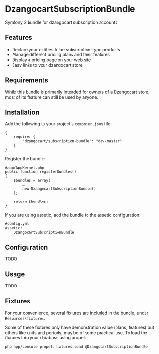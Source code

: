 DzangocartSubscriptionBundle
============================

Symfony 2 bundle for dzangocart subscription accounts

Features
--------

  * Declare your entities to be subscription-type products
  * Manage different pricing plans and their features
  * Display a pricing page on your web site
  * Easy links to your dzangocart store

Requirements
------------

While this bundle is primarily intended for owners of a [Dzangocart](http://www.dzangocart.com) store,
most of its feature can still be used by anyone.


Installation
------------

Add the following to your project's `composer.json` file:

	{
		require: {
			"dzangocart/subscription-bundle": "dev-master"
		}
	}

Register the bundle:

	#app/AppKernel.php
	public function registerBundles()
    {
    	$bundles = array(
    		…
    		new DzangocartSubscriptionBundle()
    	);

    	return $bundles;
    }

If you are using assetic, add the bundle to the assetic configuration:

	#config.yml
	assetic:
		DzangocartSubscriptionBundle


Configuration
-------------

TODO


Usage
-----

TODO


Fixtures
--------

For your convenience, several fixtures are included in the bundle, under `Resources\fixtures`.

Some of these fixtures only have demonstration value (plans, features) but others like units and periods,
may be of some practical use. To load the fixtures into your database using propel:

    php app/console propel:fixtures:load @DzangocartSubscriptionBundle